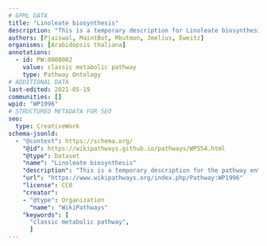 ```yaml
---
# GPML DATA
title: "Linoleate biosynthesis"
description: "This is a temporary description for Linoleate biosynthesis"
authors: [Pjaiswal, MaintBot, Mkutmon, Jmelius, Eweitz]
organisms: [Arabidopsis thaliana]
annotations:
  - id: PW:0000002
    value: classic metabolic pathway
    type: Pathway Ontology
# ADDITIONAL DATA
last-edited: 2021-05-19
communities: []
wpid: "WP1996"
# STRUCTURED METADATA FOR SEO
seo:
  type: CreativeWork
schema-jsonld:
  - "@context": https://schema.org/
    "@id": https://wikipathways.github.io/pathways/WP554.html
    "@type": Dataset
    "name": "Linoleate biosynthesis"
    "description": "This is a temporary description for the pathway entitled: Linoleate biosynthesis"
    "url": "https://www.wikipathways.org/index.php/Pathway:WP1996"
    "license": CC0
    "creator":
    - "@type": Organization
      "name": "WikiPathways"
    "keywords": [
      "classic metabolic pathway",
      ]
---
```

